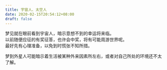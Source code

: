 ```yaml
---
title: 宇宙人、太空人
date: 2020-02-15T20:54:12+08:00
draft: false
---
```


梦见就在眼前看到宇宙人，暗示意想不到的幸运将来临。<br>
以前随便应征的有奖征答，也许会中奖，将有可能周游世界呢。<br>
最好先有心理准备，以免到时慌张不知所措。<br>

梦到外星人可能暗示着生活被某种外来因素所左右，或者对自己所处的环境还不太了解。<br>
